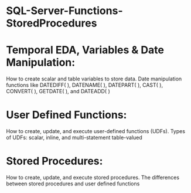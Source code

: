 # SQL-Server-Functions-StoredProcedures
# Temporal EDA, Variables & Date Manipulation:
How to create scalar and table variables to store data. 
Date manipulation functions like DATEDIFF( ), DATENAME( ), DATEPART( ), CAST( ), CONVERT( ), GETDATE( ), and DATEADD( )
# User Defined Functions:
How to create, update, and execute user-defined functions (UDFs). 
Types of UDFs: scalar, inline, and multi-statement table-valued
# Stored Procedures:
How to create, update, and execute stored procedures. 
The differences between stored procedures and user defined functions
